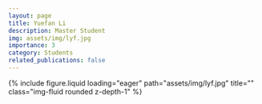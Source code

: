 ```yaml
---
layout: page
title: Yuefan Li
description: Master Student
img: assets/img/lyf.jpg
importance: 3
category: Students
related_publications: false
---
```




<div class="row">
    <div class="col-sm-8 mt-3 mt-md-0">
        <!-- <p>Email: tyz20@m.fudan.edu.cn</p> -->
        <!-- <p>Master Student</p> -->
    </div>
    <div class="col-sm-4 mt-3 mt-md-0">
        {% include figure.liquid loading="eager" path="assets/img/lyf.jpg" title="" class="img-fluid rounded z-depth-1" %}
    </div>
</div>
